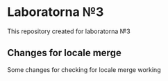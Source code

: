 # Laboratorna №3

This repository created for laboratorna №3

## Changes for locale merge

Some changes for checking for locale merge working